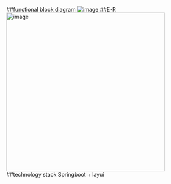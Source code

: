##functional block diagram
![image](https://github.com/SSE-DZH/leave_batch/assets/129141887/ff1e821c-f86b-4558-bae3-96122686b69f)
##E-R
<img width="415" alt="image" src="https://github.com/SSE-DZH/leave_batch/assets/129141887/18a4c59b-aef6-4ff9-8ad2-228daab59390">
##technology stack
Springboot + layui
